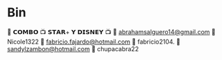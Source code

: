 # Bin
📌 𝗖𝗢𝗠𝗕𝗢 📺 𝗦𝗧𝗔𝗥+ 𝗬 𝗗𝗜𝗦𝗡𝗘𝗬 📺  💌 abrahamsalguero14@gmail.com  🔑 Nicole1322  💌 fabricio.fajardo@hotmail.com  🔑 fabricio2104.  💌 sandylzambon@hotmail.com  🔑 chupacabra22  
